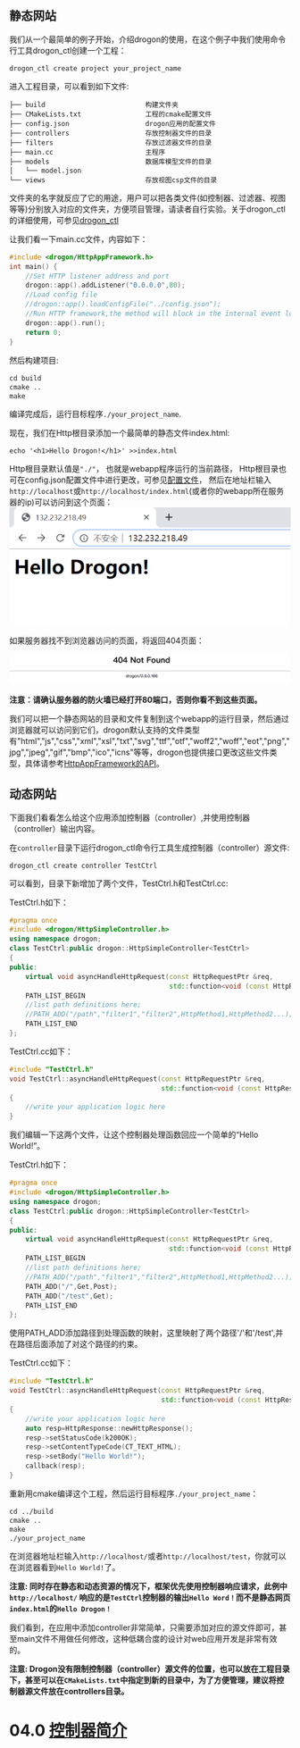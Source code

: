 ## 静态网站

我们从一个最简单的例子开始，介绍drogon的使用，在这个例子中我们使用命令行工具drogon_ctl创建一个工程：

```shell
drogon_ctl create project your_project_name
```

进入工程目录，可以看到如下文件:

```shell
├── build                         构建文件夹
├── CMakeLists.txt                工程的cmake配置文件
├── config.json                   drogon应用的配置文件
├── controllers                   存放控制器文件的目录
├── filters                       存放过滤器文件的目录
├── main.cc                       主程序
├── models                        数据库模型文件的目录
│   └── model.json
└── views                         存放视图csp文件的目录
```

文件夹的名字就反应了它的用途，用户可以把各类文件(如控制器、过滤器、视图等等)分别放入对应的文件夹，方便项目管理，请读者自行实验。关于drogon_ctl的详细使用，可参见[drogon_ctl](CHN-11-drogon_ctl命令)

让我们看一下main.cc文件，内容如下：

```c++
#include <drogon/HttpAppFramework.h>
int main() {
    //Set HTTP listener address and port
    drogon::app().addListener("0.0.0.0",80);
    //Load config file
    //drogon::app().loadConfigFile("../config.json");
    //Run HTTP framework,the method will block in the internal event loop
    drogon::app().run();
    return 0;
}
```

然后构建项目:

```shell
cd build
cmake ..
make
```

编译完成后，运行目标程序`./your_project_name`.

现在，我们在Http根目录添加一个最简单的静态文件index.html:

```shell
echo '<h1>Hello Drogon!</h1>' >>index.html
```
Http根目录默认值是`"./"`， 也就是webapp程序运行的当前路径， Http根目录也可在config.json配置文件中进行更改，可参见[配置文件](CHN-10-配置文件)， 然后在地址栏输入`http://localhost`或`http://localhost/index.html`(或者你的webapp所在服务器的ip)可以访问到这个页面：
![Hello Drogon!](images/hellodrogon.png)

如果服务器找不到浏览器访问的页面，将返回404页面：

![404页面](images/notfound.png)

**注意：请确认服务器的防火墙已经打开80端口，否则你看不到这些页面。**

我们可以把一个静态网站的目录和文件复制到这个webapp的运行目录，然后通过浏览器就可以访问到它们，drogon默认支持的文件类型有"html","js","css","xml","xsl","txt","svg","ttf","otf","woff2","woff","eot","png","jpg","jpeg","gif","bmp","ico","icns"等等，drogon也提供接口更改这些文件类型，具体请参考[HttpAppFramework的API](API-HttpAppFramework-中文)。

## 动态网站

下面我们看看怎么给这个应用添加控制器（controller）,并使用控制器（controller）输出内容。

在`controller`目录下运行drogon_ctl命令行工具生成控制器（controller）源文件: 

```shell
drogon_ctl create controller TestCtrl
```

可以看到，目录下新增加了两个文件，TestCtrl.h和TestCtrl.cc:

TestCtrl.h如下：
```c++
#pragma once
#include <drogon/HttpSimpleController.h>
using namespace drogon;
class TestCtrl:public drogon::HttpSimpleController<TestCtrl>
{
public:
    virtual void asyncHandleHttpRequest(const HttpRequestPtr &req,
                                        std::function<void (const HttpResponsePtr &)> &&callback)override;
    PATH_LIST_BEGIN
    //list path definitions here;
    //PATH_ADD("/path","filter1","filter2",HttpMethod1,HttpMethod2...);
    PATH_LIST_END
};
```

TestCtrl.cc如下：
```c++
#include "TestCtrl.h"
void TestCtrl::asyncHandleHttpRequest(const HttpRequestPtr &req,
                                      std::function<void (const HttpResponsePtr &)> &&callback)
{
    //write your application logic here
}
```

我们编辑一下这两个文件，让这个控制器处理函数回应一个简单的“Hello World!”。

TestCtrl.h如下：

```c++
#pragma once
#include <drogon/HttpSimpleController.h>
using namespace drogon;
class TestCtrl:public drogon::HttpSimpleController<TestCtrl>
{
public:
    virtual void asyncHandleHttpRequest(const HttpRequestPtr &req,
                                        std::function<void (const HttpResponsePtr &)> &&callback)override;
    PATH_LIST_BEGIN
    //list path definitions here;
    //PATH_ADD("/path","filter1","filter2",HttpMethod1,HttpMethod2...);
    PATH_ADD("/",Get,Post);
    PATH_ADD("/test",Get);
    PATH_LIST_END
};
```

使用PATH_ADD添加路径到处理函数的映射，这里映射了两个路径'/'和'/test',并在路径后面添加了对这个路径的约束。

TestCtrl.cc如下：

```c++
#include "TestCtrl.h"
void TestCtrl::asyncHandleHttpRequest(const HttpRequestPtr &req,
                                      std::function<void (const HttpResponsePtr &)> &&callback)
{
    //write your application logic here
    auto resp=HttpResponse::newHttpResponse();
    resp->setStatusCode(k200OK);
    resp->setContentTypeCode(CT_TEXT_HTML);
    resp->setBody("Hello World!");
    callback(resp);
}
```

重新用cmake编译这个工程，然后运行目标程序`./your_project_name`：

```shelll
cd ../build
cmake ..
make
./your_project_name
```

在浏览器地址栏输入`http://localhost/`或者`http://localhost/test`，你就可以在浏览器看到`Hello World!`了。

**注意: 同时存在静态和动态资源的情况下，框架优先使用控制器响应请求，此例中`http://localhost/` 响应的是`TestCtrl`控制器的输出`Hello Word！`而不是静态网页`index.html`的`Hello Drogon！`**


我们看到，在应用中添加controller非常简单，只需要添加对应的源文件即可，甚至main文件不用做任何修改，这种低耦合度的设计对web应用开发是非常有效的。

**注意: Drogon没有限制控制器（controller）源文件的位置，也可以放在工程目录下，甚至可以在`CMakeLists.txt`中指定到新的目录中，为了方便管理，建议将控制器源文件放在controllers目录。**

# 04.0 [控制器简介](CHN-04-0-控制器-简介)